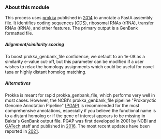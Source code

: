 ### About this module

This process uses [prokka](https://github.com/tseemann/prokka) published in [2014](https://pubmed.ncbi.nlm.nih.gov/24642063/) to annotate a FastA assembly file. It identifies coding sequences (CDS), ribosomal RNAs (rRNA), transfer RNAs (tRNA), and other features. The primary output is a GenBank formatted file.

##### Alignment/similarity scoring

To boost prokka_genbank_file confidence, we default to an 1e-08 as a similarity e-value cut-off, but this parameter can be modified if a user wishes to relax the homology assignments which could be useful for novel taxa or highly distant homolog matching.


##### Alternatives

Prokka is meant for rapid prokka_genbank_file, which performs very well in most cases. However, the NCBI's prokka_genbank_file pipeline "Prokaryotic Genome Annotation Pipeline" [(PGAP)](https://github.com/ncbi/pgap) is recommended for the most comprehensive annotations, especially if you believe the functional name is to a distant homolog or if the gene of interest appears to be missing in Bakta's GenBank output file. PGAP was first developed in 2001 by NCBI and [GATech](https://www.gatech.edu/) staff and published in [2016](https://pubmed.ncbi.nlm.nih.gov/27342282/). The most recent updates have been reported in [2021](https://pubmed.ncbi.nlm.nih.gov/33270901/).
